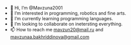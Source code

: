 - 👋 Hi, I’m @Mavzuna2001
- 👀 I’m interested in programming, robotics and fine arts.
- 🌱 I’m currently learning programming languages.
- 💞️ I’m looking to collaborate on inetersting everything.
- 📫 How to reach me mavzun20@mail.ru and mavzunaa.bakhriddinova@gmail.com

<!---
Mavzuna2001/Mavzuna2001 is a ✨ special ✨ repository because its `README.md` (this file) appears on your GitHub profile.
You can click the Preview link to take a look at your changes.
--->
